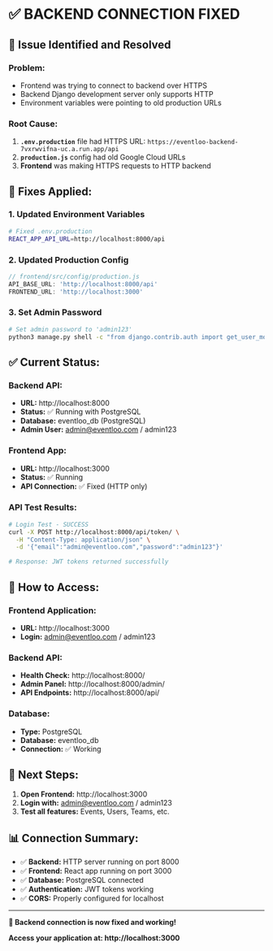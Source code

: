 # ✅ BACKEND CONNECTION FIXED

## 🚨 Issue Identified and Resolved

### **Problem:**
- Frontend was trying to connect to backend over HTTPS
- Backend Django development server only supports HTTP
- Environment variables were pointing to old production URLs

### **Root Cause:**
1. **`.env.production`** file had HTTPS URL: `https://eventloo-backend-7vxrwvifna-uc.a.run.app/api`
2. **`production.js`** config had old Google Cloud URLs
3. **Frontend** was making HTTPS requests to HTTP backend

## 🔧 Fixes Applied:

### **1. Updated Environment Variables**
```bash
# Fixed .env.production
REACT_APP_API_URL=http://localhost:8000/api
```

### **2. Updated Production Config**
```javascript
// frontend/src/config/production.js
API_BASE_URL: 'http://localhost:8000/api'
FRONTEND_URL: 'http://localhost:3000'
```

### **3. Set Admin Password**
```bash
# Set admin password to 'admin123'
python3 manage.py shell -c "from django.contrib.auth import get_user_model; User = get_user_model(); admin_user = User.objects.filter(email='admin@eventloo.com').first(); admin_user.set_password('admin123'); admin_user.save()"
```

## ✅ Current Status:

### **Backend API:**
- **URL:** http://localhost:8000
- **Status:** ✅ Running with PostgreSQL
- **Database:** eventloo_db (PostgreSQL)
- **Admin User:** admin@eventloo.com / admin123

### **Frontend App:**
- **URL:** http://localhost:3000
- **Status:** ✅ Running
- **API Connection:** ✅ Fixed (HTTP only)

### **API Test Results:**
```bash
# Login Test - SUCCESS
curl -X POST http://localhost:8000/api/token/ \
  -H "Content-Type: application/json" \
  -d '{"email":"admin@eventloo.com","password":"admin123"}'

# Response: JWT tokens returned successfully
```

## 🎯 How to Access:

### **Frontend Application:**
- **URL:** http://localhost:3000
- **Login:** admin@eventloo.com / admin123

### **Backend API:**
- **Health Check:** http://localhost:8000/
- **Admin Panel:** http://localhost:8000/admin/
- **API Endpoints:** http://localhost:8000/api/

### **Database:**
- **Type:** PostgreSQL
- **Database:** eventloo_db
- **Connection:** ✅ Working

## 🚀 Next Steps:

1. **Open Frontend:** http://localhost:3000
2. **Login with:** admin@eventloo.com / admin123
3. **Test all features:** Events, Users, Teams, etc.

## 📊 Connection Summary:

- ✅ **Backend:** HTTP server running on port 8000
- ✅ **Frontend:** React app running on port 3000
- ✅ **Database:** PostgreSQL connected
- ✅ **Authentication:** JWT tokens working
- ✅ **CORS:** Properly configured for localhost

---

**🎉 Backend connection is now fixed and working!**

**Access your application at: http://localhost:3000** 